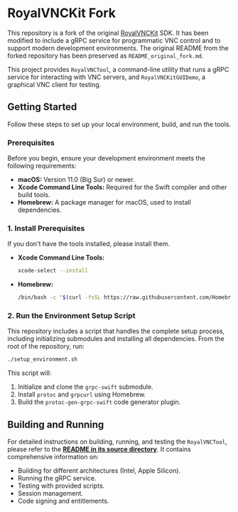 # RoyalVNCKit Fork

This repository is a fork of the original [RoyalVNCKit](https://github.com/royalapps/RoyalVNCKit) SDK. It has been modified to include a gRPC service for programmatic VNC control and to support modern development environments. The original README from the forked repository has been preserved as `README_original_fork.md`.

This project provides `RoyalVNCTool`, a command-line utility that runs a gRPC service for interacting with VNC servers, and `RoyalVNCKitGUIDemo`, a graphical VNC client for testing.

## Getting Started

Follow these steps to set up your local environment, build, and run the tools.

### Prerequisites

Before you begin, ensure your development environment meets the following requirements:

*   **macOS:** Version 11.0 (Big Sur) or newer.
*   **Xcode Command Line Tools:** Required for the Swift compiler and other build tools.
*   **Homebrew:** A package manager for macOS, used to install dependencies.

### 1. Install Prerequisites

If you don't have the tools installed, please install them.

*   **Xcode Command Line Tools:**
    ```bash
    xcode-select --install
    ```

*   **Homebrew:**
    ```bash
    /bin/bash -c "$(curl -fsSL https://raw.githubusercontent.com/Homebrew/install/HEAD/install.sh)"
    ```

### 2. Run the Environment Setup Script

This repository includes a script that handles the complete setup process, including initializing submodules and installing all dependencies. From the root of the repository, run:

```bash
./setup_environment.sh
```
This script will:
1.  Initialize and clone the `grpc-swift` submodule.
2.  Install `protoc` and `grpcurl` using Homebrew.
3.  Build the `protoc-gen-grpc-swift` code generator plugin.

## Building and Running

For detailed instructions on building, running, and testing the `RoyalVNCTool`, please refer to the **[README in its source directory](./Sources/RoyalVNCTool/README.md)**. It contains comprehensive information on:

-   Building for different architectures (Intel, Apple Silicon).
-   Running the gRPC service.
-   Testing with provided scripts.
-   Session management.
-   Code signing and entitlements.

